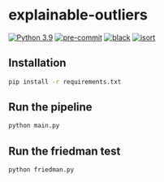 # explainable-outliers

[![Python 3.9](https://img.shields.io/badge/Python-3.9-3776AB?logo=python)](https://www.python.org/)
[![pre-commit](https://img.shields.io/badge/pre--commit-enabled-FAB040.svg?logo=precommit)](https://pre-commit.com/)
[![black](https://img.shields.io/badge/code%20style-black-000000.svg)](https://black.readthedocs.io/en/stable/)
[![isort](https://img.shields.io/badge/imports-isort-%231674b1?style=flat&labelColor=ef8336)](https://pycqa.github.io/isort/)

## Installation

```bash
pip install -r requirements.txt
```

## Run the pipeline

```bash
python main.py
```

## Run the friedman test

```bash
python friedman.py
```